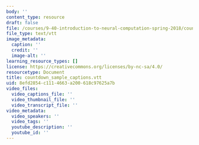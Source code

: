 ```yaml
---
body: ''
content_type: resource
draft: false
file: /courses/9-40-introduction-to-neural-computation-spring-2018/countdown_sample_captions2.vtt
file_type: text/vtt
image_metadata:
  caption: ''
  credit: ''
  image-alt: ''
learning_resource_types: []
license: https://creativecommons.org/licenses/by-nc-sa/4.0/
resourcetype: Document
title: countdown_sample_captions.vtt
uid: 8efd2854-c111-4663-a200-618c97625a7b
video_files:
  video_captions_file: ''
  video_thumbnail_file: ''
  video_transcript_file: ''
video_metadata:
  video_speakers: ''
  video_tags: ''
  youtube_description: ''
  youtube_id: ''
---
```

